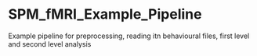 # SPM_fMRI_Example_Pipeline
Example pipeline for preprocessing, reading itn behavioural files, first level and second level analysis
